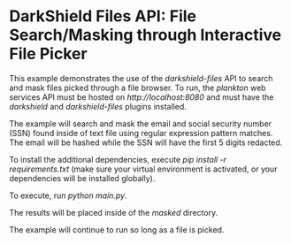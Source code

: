 # DarkShield Files API: File Search/Masking through Interactive File Picker

This example demonstrates the use of the *darkshield-files* API to search and 
mask files picked through a file browser. To run, the *plankton* web services API must be hosted on 
*http://localhost:8080* and must have the *darkshield* and *darkshield-files* 
plugins installed.

The example will search and mask the email and social security number (SSN) 
found inside of text file using regular expression pattern matches. The email
will be hashed while the SSN will have the first 5 digits redacted.

To install the additional dependencies, execute *pip install -r requirements.txt* 
(make sure your virtual environment is activated, or your dependencies will 
be installed globally).

To execute, run *python main.py*.

The results will be placed inside of the *masked* directory.

The example will continue to run so long as a file is picked.
